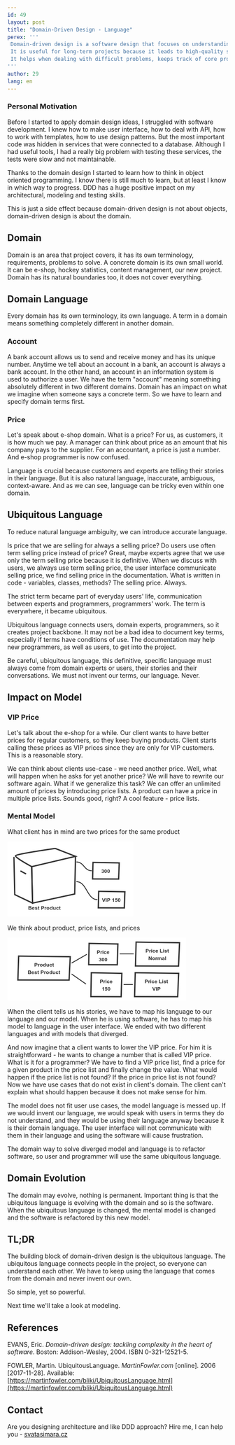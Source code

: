 ```yaml
---
id: 49
layout: post
title: "Domain-Driven Design - Language"
perex: '''
 Domain-driven design is a software design that focuses on understanding underlying business.
 It is useful for long-term projects because it leads to high-quality software that serves users.
 It helps when dealing with difficult problems, keeps track of core problems and prevents us from getting lost in the code.
'''
author: 29
lang: en
---
```


### Personal Motivation

Before I started to apply domain design ideas, I struggled with software development.
I knew how to make user interface, how to deal with API, how to work with templates, how to use design patterns.
But the most important code was hidden in services that were connected to a database.
Although I had useful tools, I had a really big problem with testing these services, the tests were slow and not maintainable.

Thanks to the domain design I started to learn how to think in object oriented programming.
I know there is still much to learn, but at least I know in which way to progress.
DDD has a huge positive impact on my architectural, modeling and testing skills.

This is just a side effect because domain-driven design is not about objects, domain-driven design is about the domain.

## Domain

Domain is an area that project covers, it has its own terminology, requirements, problems to solve.
A concrete domain is its own small world. It can be e-shop, hockey statistics, content management, our new project.
Domain has its natural boundaries too, it does not cover everything.

## Domain Language

Every domain has its own terminology, its own language.
A term in a domain means something completely different in another domain.

### Account

A bank account allows us to send and receive money and has its unique number.
Anytime we tell about an account in a bank, an account is always a bank account.
In the other hand, an account in an information system is used to authorize a user.
We have the term "account" meaning something absolutely different in two different domains.
Domain has an impact on what we imagine when someone says a concrete term.
So we have to learn and specify domain terms first.

### Price

Let's speak about e-shop domain. What is a price?
For us, as customers, it is how much we pay.
A manager can think about price as an amount that his company pays to the supplier.
For an accountant, a price is just a number.
And e-shop programmer is now confused.

Language is crucial because customers and experts are telling their stories in their language.
But it is also natural language, inaccurate, ambiguous, context-aware.
And as we can see, language can be tricky even within one domain.

## Ubiquitous Language

To reduce natural language ambiguity, we can introduce accurate language.

Is price that we are selling for always a selling price?
Do users use often term selling price instead of price?
Great, maybe experts agree that we use only the term selling price because it is definitive.
When we discuss with users, we always use term selling price, the user interface communicate selling price, we find selling price in the documentation.
What is written in code - variables, classes, methods? The selling price. Always.

The strict term became part of everyday users' life, communication between experts and programmers, programmers' work.
The term is everywhere, it became ubiquitous.

Ubiquitous language connects users, domain experts, programmers, so it creates project backbone.
It may not be a bad idea to document key terms, especially if terms have conditions of use.
The documentation may help new programmers, as well as users, to get into the project.

Be careful, ubiquitous language, this definitive, specific language must always come from domain experts or users, their stories and their conversations.
We must not invent our terms, our language. Never.

## Impact on Model

### VIP Price

Let's talk about the e-shop for a while.
Our client wants to have better prices for regular customers, so they keep buying products.
Client starts calling these prices as VIP prices since they are only for VIP customers.
This is a reasonable story.

We can think about clients use-case - we need another price.
Well, what will happen when he asks for yet another price?
We will have to rewrite our software again.
What if we generalize this task?
We can offer an unlimited amount of prices by introducing price lists.
A product can have a price in multiple price lists.
Sounds good, right? A cool feature - price lists.

### Mental Model

What client has in mind are two prices for the same product

![product with exactly two prices](/assets/images/posts/2017/ddd-language/user-product-prices.png)

We think about product, price lists, and prices

![one product, two price lists and two prices that connect product and price lists](/assets/images/posts/2017/ddd-language/programmer-product-prices.png)

When the client tells us his stories, we have to map his language to our language and our model.
When he is using software, he has to map his model to language in the user interface.
We ended with two different languages and with models that diverged.

And now imagine that a client wants to lower the VIP price.
For him it is straightforward - he wants to change a number that is called VIP price.
What is it for a programmer?
We have to find a VIP price list, find a price for a given product in the price list and finally change the value.
What would happen if the price list is not found?
If the price in price list is not found?
Now we have use cases that do not exist in client's domain.
The client can't explain what should happen because it does not make sense for him.

The model does not fit user use cases, the model language is messed up.
If we would invent our language, we would speak with users in terms they do not understand, and they would be using their language anyway because it is their domain language.
The user interface will not communicate with them in their language and using the software will cause frustration.

The domain way to solve diverged model and language is to refactor software, so user and programmer will use the same ubiquitous language.

## Domain Evolution

The domain may evolve, nothing is permanent.
Important thing is that the ubiquitous language is evolving with the domain and so is the software.
When the ubiquitous language is changed, the mental model is changed and the software is refactored by this new model.

## TL;DR

The building block of domain-driven design is the ubiquitous language.
The ubiquitous language connects people in the project, so everyone can understand each other.
We have to keep using the language that comes from the domain and never invent our own.

So simple, yet so powerful.

Next time we'll take a look at modeling.

## References

EVANS, Eric. *Domain-driven design: tackling complexity in the heart of software*. Boston: Addison-Wesley, 2004. ISBN 0-321-12521-5.

FOWLER, Martin. UbiquitousLanguage. *MartinFowler.com* [online]. 2006 [2017-11-28]. Available: [https://martinfowler.com/bliki/UbiquitousLanguage.html](https://martinfowler.com/bliki/UbiquitousLanguage.html)

## Contact

Are you designing architecture and like DDD approach? Hire me, I can help you - [svatasimara.cz](http://svatasimara.cz/)
